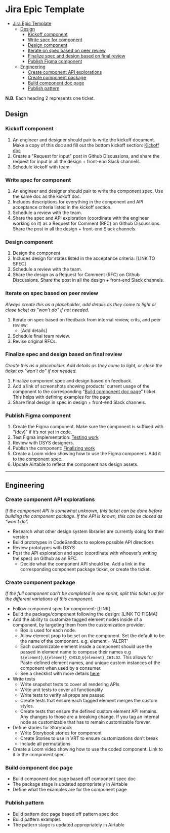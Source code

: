 # Jira Epic Template

- [Jira Epic Template](#jira-epic-template)
  - [Design](#design)
    - [Kickoff component](#kickoff-component)
    - [Write spec for component](#write-spec-for-component)
    - [Design component](#design-component)
    - [Iterate on spec based on peer review](#iterate-on-spec-based-on-peer-review)
    - [Finalize spec and design based on final review](#finalize-spec-and-design-based-on-final-review)
    - [Publish Figma component](#publish-figma-component)
  - [Engineering](#engineering)
    - [Create component API explorations](#create-component-api-explorations)
    - [Create component package](#create-component-package)
    - [Build component doc page](#build-component-doc-page)
    - [Publish pattern](#publish-pattern)

**N.B.** Each heading 2 represents one ticket.

## Design

### Kickoff component

1. An engineer and designer should pair to write the kickoff document. Make a copy of this doc and fill out the bottom kickoff section: [Kickoff doc](https://docs.google.com/document/d/1Egx2cXpzKluMFJwp3NcJKaGAA8KsDbkFSz5QxsFqrtc/edit#heading=h.gwj72pv8f47o)
2. Create a "Request for input" post in Github Discussions, and share the request for input in all the design + front-end Slack channels.
3. Schedule kickoff with team

### Write spec for component

1. An engineer and designer should pair to write the component spec. Use the same doc as the kickoff doc.
2. Includes descriptions for everything in the component and API acceptance criteria listed in the kickoff section.
3. Schedule a review with the team.
4. Share the spec and API exploration (coordinate with the engineer working on it) as a Request for Comment (RFC) on Github Discussions. Share the post in all the design + front-end Slack channels.

### Design component

1. Design the component
2. Includes design for states listed in the acceptance criteria: [LINK TO SPEC]
3. Schedule a review with the team.
4. Share the design as a Request for Comment (RFC) on Github Discussions. Share the post in all the design + front-end Slack channels.

### Iterate on spec based on peer review

_Always create this as a placeholder, add details as they come to light or close ticket as "won't do" if not needed._

1. Iterate on spec based on feedback from internal review, crits, and peer review:
   - [Add details]
2. Schedule final team review.
3. Revise original RFCs.

### Finalize spec and design based on final review

_Create this as a placeholder. Add details as they come to light, or close the ticket as "won't do" if not needed._

1. Finalize component spec and design based on feedback.
2. Add a link of screenshots showing products’ current usage of the component to the corresponding “[Build component doc page](#build-component-doc-page)” ticket. This helps with defining examples for the page
3. Share final design in spec in design + front-end Slack channels.

### Publish Figma component

1. Create the Figma component. Make sure the component is suffixed with “(dev)” if it’s not yet in code.
2. Test Figma implementation: [Testing work](../design/designer-workflow.md#testing-work)
3. Review with DSYS designers.
4. Publish the component: [Finalizing work](../design/designer-workflow.md#finalizing-work)
5. Create a Loom video showing how to use the Figma component. Add it to the component spec.
6. Update Airtable to reflect the component has design assets.

---

## Engineering

### Create component API explorations

_If the component API is somewhat unknown, this ticket can be done before building the component package. If the API is known, this can be closed as “won’t do”._

- Research what other design system libraries are currently doing for their version
- Build prototypes in CodeSandbox to explore possible API directions
- Review prototypes with DSYS
- Post the API exploration and spec (coordinate with whoever's writing the spec) on Github as an RFC.
  - Decide what the component API should be. Add a link in the corresponding component package ticket, or create the ticket.

### Create component package

_If the full component can’t be completed in one sprint, split this ticket up for the different variations of this component._

- Follow component spec for component: [LINK]
- Build the package/component following the design: [LINK TO FIGMA]
- Add the ability to customize tagged element nodes inside of a component, by targeting them from the customization provider.
  - Box is used for each node.
  - Allow element prop to be set on the component. Set the default to be the name of the component. e.g. element = 'ALERT'
  - Each customizable element inside a component should use the passed in element name to compose their names e.g `${element}`,`${element}_CHILD`,`${element}_CHILD2`. This allows for Paste-defined element names, and unique custom instances of the component when used by a consumer.
  - See a checklist with more details [here](../engineering/core/adding-customization-to-components.md)
- Write tests
  - Write snapshot tests to cover all rendering APIs
  - Write unit tests to cover all functionality
  - Write tests to verify all props are passed
  - Create tests that ensure each tagged element merges the custom styles.
  - Create tests that ensure the defined custom element API remains. Any changes to those are a breaking change. If you tag an internal node as customizable that has to remain customizable forever.
- Define stories for Storybook
  - Write Storybook stories for component
  - Create Stories to use in VRT to ensure customizations don't break
  - Include all permutations
- Create a Loom video showing how to use the coded component. Link to it in the component spec.

### Build component doc page

- Build component doc page based off component spec doc
- The package stage is updated appropriately in Airtable
- Define what the examples are for the component page

### Publish pattern

- Build pattern doc page based off pattern spec doc
- Build pattern examples
- The pattern stage is updated appropriately in Airtable
